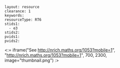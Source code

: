 ````
layout: resource
clearance: 1
keywords:
resourceType: RT6
stids1: 
  - e3
stids2:
pvids1:
pvids2:

````

<:= iframe("See http://nrich.maths.org/1053?mobile=1", "http://nrich.maths.org/1053?mobile=1", 700, 2300, image="thumbnail.png") :>

